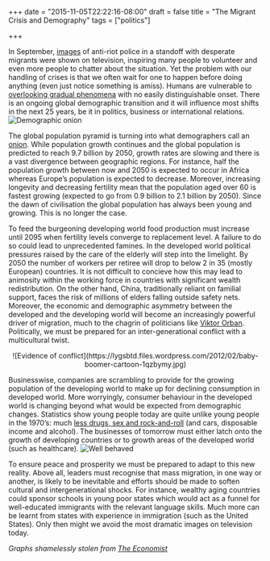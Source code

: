 +++
date = "2015-11-05T22:22:16-08:00"
draft = false
title = "The Migrant Crisis and Demography"
tags = ["politics"]

+++

In September, [images](http://www.theguardian.com/world/2015/sep/16/hungarian-riot-police-use-water-cannon-against-refugees)
of anti-riot police in a standoff with desperate migrants were shown on television, inspiring many people to volunteer and even more people to chatter about the situation. 
Yet the problem with our handling of crises is that we often wait for one to happen before doing anything (even just notice something is amiss). 
Humans are vulnerable to [overlooking gradual phenomena](https://en.wikipedia.org/wiki/Psychophysics)
 with no easily distinguishable onset. 
There is an ongoing global demographic transition and it will influence most shifts in the next 25 years, be it in politics, business or international relations.
![Demographic onion](http://static1.squarespace.com/static/5408e9b3e4b0e5142540c5d3/t/55ef18a9e4b0845c040109e2/1441732779464/ "An onion")

The global population pyramid is turning into what demographers call an [onion](http://esa.un.org/unpd/wpp/publications/files/key_findings_wpp_2015.pdf).
While population growth continues and the global population is predicted to reach 9.7 billion by 2050, growth rates are slowing and there is a vast divergence between geographic regions. 
For instance, half the population growth between now and 2050 is expected to occur in Africa whereas Europe’s population is expected to decrease. 
Moreover, increasing longevity and decreasing fertility mean that the population aged over 60 is fastest growing (expected to go from 0.9 billion to 2.1 billion by 2050). 
Since the dawn of civilisation the global population has always been young and growing. This is no longer the case.

To feed the burgeoning developing world food production must increase until 2095 when fertility levels converge to replacement level. 
A failure to do so could lead to unprecedented famines. In the developed world political pressures raised by the care of the elderly will step into the limelight. 
By 2050 the number of workers per retiree will drop to below 2 in 35 (mostly European) countries. 
It is not difficult to concieve how this may lead to animosity within the working force in countries with significant wealth redistribution.
On the other hand, China, traditionally reliant on familial support, faces the risk of millions of elders falling outside safety nets. 
Moreover, the economic and demographic asymmetry between the developed and the developing world will become an increasingly powerful driver of migration, much to the chagrin of politicians like [Viktor Orban](http://www.newser.com/article/b8cb3d73621b410f909328378387196d/the-latest-hungarys-viktor-orban-says-europe-should-not-use-migration-to-boost-population.html). 
Politically, we must be prepared for an inter-generational conflict with a multicultural twist.
<center>![Evidence of conflict](https://lygsbtd.files.wordpress.com/2012/02/baby-boomer-cartoon-1qzbymy.jpg)</center>

Businesswise, companies are scrambling to provide for the growing population of the developing world to make up for declining consumption in developed world. 
More worryingly, consumer behaviour in the developed world is changing beyond what would be expected from demographic changes. 
Statistics show young people today are quite unlike young people in the 1970’s: much [less drugs, sex and rock-and-roll](http://www.economist.com/news/briefing/21606795-todays-young-people-are-held-be-alienated-unhappy-violent-failures-they-are-proving) (and cars, disposable income and alcohol). 
The businesses of tomorrow must either latch onto the growth of developing countries or to growth areas of the developed world (such as healthcare). 
![Well behaved](http://cdn.static-economist.com/sites/default/files/imagecache/original-size/images/print-edition/20121027_BRC338_0.png "Alcohol use")

To ensure peace and prosperity we must be prepared to adapt to this new reality. 
Above all, leaders must recognise that mass migration, in one way or another, is likely to be inevitable and efforts should be made to soften cultural and intergenerational shocks. 
For instance, wealthy aging countries could sponsor schools in young poor states which would act as a funnel for well-educated immigrants with the relevant language skills. 
Much more can be learnt from states with experience in immigration (such as the United States). Only then might we avoid the most dramatic images on television today.

<i> Graphs shamelessly stolen from [The Economist](http://www.economist.com/)</i>


